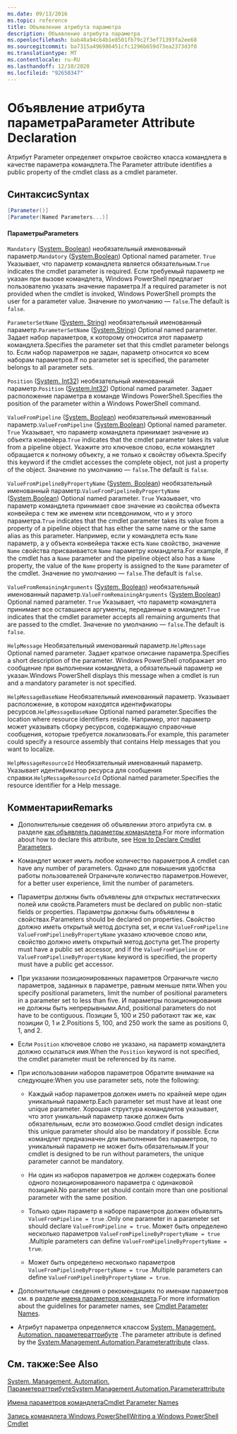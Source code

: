```yaml
---
ms.date: 09/13/2016
ms.topic: reference
title: Объявление атрибута параметра
description: Объявление атрибута параметра
ms.openlocfilehash: bab48a94cb4b1e8501fb79c2f3ef71393fa2ee68
ms.sourcegitcommit: ba7315a496986451cfc1296b659d73ea2373d3f0
ms.translationtype: MT
ms.contentlocale: ru-RU
ms.lasthandoff: 12/10/2020
ms.locfileid: "92650347"
---
```

# <a name="parameter-attribute-declaration"></a><span data-ttu-id="9de49-103">Объявление атрибута параметра</span><span class="sxs-lookup"><span data-stu-id="9de49-103">Parameter Attribute Declaration</span></span>

<span data-ttu-id="9de49-104">Атрибут Parameter определяет открытое свойство класса командлета в качестве параметра командлета.</span><span class="sxs-lookup"><span data-stu-id="9de49-104">The Parameter attribute identifies a public property of the cmdlet class as a cmdlet parameter.</span></span>

## <a name="syntax"></a><span data-ttu-id="9de49-105">Синтаксис</span><span class="sxs-lookup"><span data-stu-id="9de49-105">Syntax</span></span>

```csharp
[Parameter()]
[Parameter(Named Parameters...)]
```

#### <a name="parameters"></a><span data-ttu-id="9de49-106">Параметры</span><span class="sxs-lookup"><span data-stu-id="9de49-106">Parameters</span></span>

<span data-ttu-id="9de49-107">`Mandatory` ([System. Boolean](/dotnet/api/System.Boolean)) необязательный именованный параметр.</span><span class="sxs-lookup"><span data-stu-id="9de49-107">`Mandatory` ([System.Boolean](/dotnet/api/System.Boolean)) Optional named parameter.</span></span> <span data-ttu-id="9de49-108">`True` Указывает, что параметр командлета является обязательным.</span><span class="sxs-lookup"><span data-stu-id="9de49-108">`True` indicates the cmdlet parameter is required.</span></span> <span data-ttu-id="9de49-109">Если требуемый параметр не указан при вызове командлета, Windows PowerShell предлагает пользователю указать значение параметра.</span><span class="sxs-lookup"><span data-stu-id="9de49-109">If a required parameter is not provided when the cmdlet is invoked, Windows PowerShell prompts the user for a parameter value.</span></span> <span data-ttu-id="9de49-110">Значение по умолчанию — `false`.</span><span class="sxs-lookup"><span data-stu-id="9de49-110">The default is `false`.</span></span>

<span data-ttu-id="9de49-111">`ParameterSetName` ([System. String](/dotnet/api/System.String)) необязательный именованный параметр.</span><span class="sxs-lookup"><span data-stu-id="9de49-111">`ParameterSetName` ([System.String](/dotnet/api/System.String)) Optional named parameter.</span></span> <span data-ttu-id="9de49-112">Задает набор параметров, к которому относится этот параметр командлета.</span><span class="sxs-lookup"><span data-stu-id="9de49-112">Specifies the parameter set that this cmdlet parameter belongs to.</span></span> <span data-ttu-id="9de49-113">Если набор параметров не задан, параметр относится ко всем наборам параметров.</span><span class="sxs-lookup"><span data-stu-id="9de49-113">If no parameter set is specified, the parameter belongs to all parameter sets.</span></span>

<span data-ttu-id="9de49-114">`Position` ([System. Int32](/dotnet/api/System.Int32)) необязательный именованный параметр.</span><span class="sxs-lookup"><span data-stu-id="9de49-114">`Position` ([System.Int32](/dotnet/api/System.Int32)) Optional named parameter.</span></span> <span data-ttu-id="9de49-115">Задает расположение параметра в команде Windows PowerShell.</span><span class="sxs-lookup"><span data-stu-id="9de49-115">Specifies the position of the parameter within a Windows PowerShell command.</span></span>

<span data-ttu-id="9de49-116">`ValueFromPipeline` ([System. Boolean](/dotnet/api/System.Boolean)) необязательный именованный параметр.</span><span class="sxs-lookup"><span data-stu-id="9de49-116">`ValueFromPipeline` ([System.Boolean](/dotnet/api/System.Boolean)) Optional named parameter.</span></span> <span data-ttu-id="9de49-117">`True` Указывает, что параметр командлета принимает значение из объекта конвейера.</span><span class="sxs-lookup"><span data-stu-id="9de49-117">`True` indicates that the cmdlet parameter takes its value from a pipeline object.</span></span> <span data-ttu-id="9de49-118">Укажите это ключевое слово, если командлет обращается к полному объекту, а не только к свойству объекта.</span><span class="sxs-lookup"><span data-stu-id="9de49-118">Specify this keyword if the cmdlet accesses the complete object, not just a property of the object.</span></span> <span data-ttu-id="9de49-119">Значение по умолчанию — `false`.</span><span class="sxs-lookup"><span data-stu-id="9de49-119">The default is `false`.</span></span>

<span data-ttu-id="9de49-120">`ValueFromPipelineByPropertyName` ([System. Boolean](/dotnet/api/System.Boolean)) необязательный именованный параметр.</span><span class="sxs-lookup"><span data-stu-id="9de49-120">`ValueFromPipelineByPropertyName` ([System.Boolean](/dotnet/api/System.Boolean)) Optional named parameter.</span></span> <span data-ttu-id="9de49-121">`True` Указывает, что параметр командлета принимает свое значение из свойства объекта конвейера с тем же именем или псевдонимом, что и у этого параметра.</span><span class="sxs-lookup"><span data-stu-id="9de49-121">`True` indicates that the cmdlet parameter takes its value from a property of a pipeline object that has either the same name or the same alias as this parameter.</span></span> <span data-ttu-id="9de49-122">Например, если у командлета есть `Name` параметр, а у объекта конвейера также есть `Name` свойство, значение `Name` свойства присваивается `Name` параметру командлета.</span><span class="sxs-lookup"><span data-stu-id="9de49-122">For example, if the cmdlet has a `Name` parameter and the pipeline object also has a `Name` property, the value of the `Name` property is assigned to the `Name` parameter of the cmdlet.</span></span> <span data-ttu-id="9de49-123">Значение по умолчанию — `false`.</span><span class="sxs-lookup"><span data-stu-id="9de49-123">The default is `false`.</span></span>

<span data-ttu-id="9de49-124">`ValueFromRemainingArguments` ([System. Boolean](/dotnet/api/System.Boolean)) необязательный именованный параметр.</span><span class="sxs-lookup"><span data-stu-id="9de49-124">`ValueFromRemainingArguments` ([System.Boolean](/dotnet/api/System.Boolean)) Optional named parameter.</span></span> <span data-ttu-id="9de49-125">`True` Указывает, что параметр командлета принимает все оставшиеся аргументы, переданные в командлет.</span><span class="sxs-lookup"><span data-stu-id="9de49-125">`True` indicates that the cmdlet parameter accepts all remaining arguments that are passed to the cmdlet.</span></span> <span data-ttu-id="9de49-126">Значение по умолчанию — `false`.</span><span class="sxs-lookup"><span data-stu-id="9de49-126">The default is `false`.</span></span>

<span data-ttu-id="9de49-127">`HelpMessage` Необязательный именованный параметр.</span><span class="sxs-lookup"><span data-stu-id="9de49-127">`HelpMessage` Optional named parameter.</span></span> <span data-ttu-id="9de49-128">Задает краткое описание параметра.</span><span class="sxs-lookup"><span data-stu-id="9de49-128">Specifies a short description of the parameter.</span></span> <span data-ttu-id="9de49-129">Windows PowerShell отображает это сообщение при выполнении командлета, а обязательный параметр не указан.</span><span class="sxs-lookup"><span data-stu-id="9de49-129">Windows PowerShell displays this message when a cmdlet is run and a mandatory parameter is not specified.</span></span>

<span data-ttu-id="9de49-130">`HelpMessageBaseName` Необязательный именованный параметр. Указывает расположение, в котором находятся идентификаторы ресурсов.</span><span class="sxs-lookup"><span data-stu-id="9de49-130">`HelpMessageBaseName` Optional named parameter.Specifies the location where resource identifiers reside.</span></span> <span data-ttu-id="9de49-131">Например, этот параметр может указывать сборку ресурсов, содержащую справочные сообщения, которые требуется локализовать.</span><span class="sxs-lookup"><span data-stu-id="9de49-131">For example, this parameter could specify a resource assembly that contains Help messages that you want to localize.</span></span>

<span data-ttu-id="9de49-132">`HelpMessageResourceId` Необязательный именованный параметр. Указывает идентификатор ресурса для сообщения справки.</span><span class="sxs-lookup"><span data-stu-id="9de49-132">`HelpMessageResourceId` Optional named parameter.Specifies the resource identifier for a Help message.</span></span>

## <a name="remarks"></a><span data-ttu-id="9de49-133">Комментарии</span><span class="sxs-lookup"><span data-stu-id="9de49-133">Remarks</span></span>

- <span data-ttu-id="9de49-134">Дополнительные сведения об объявлении этого атрибута см. в разделе [как объявлять параметры командлета](./how-to-declare-cmdlet-parameters.md).</span><span class="sxs-lookup"><span data-stu-id="9de49-134">For more information about how to declare this attribute, see [How to Declare Cmdlet Parameters](./how-to-declare-cmdlet-parameters.md).</span></span>

- <span data-ttu-id="9de49-135">Командлет может иметь любое количество параметров.</span><span class="sxs-lookup"><span data-stu-id="9de49-135">A cmdlet can have any number of parameters.</span></span> <span data-ttu-id="9de49-136">Однако для повышения удобства работы пользователей Ограничьте количество параметров.</span><span class="sxs-lookup"><span data-stu-id="9de49-136">However, for a better user experience, limit the number of parameters.</span></span>

- <span data-ttu-id="9de49-137">Параметры должны быть объявлены для открытых нестатических полей или свойств.</span><span class="sxs-lookup"><span data-stu-id="9de49-137">Parameters must be declared on public non-static fields or properties.</span></span> <span data-ttu-id="9de49-138">Параметры должны быть объявлены в свойствах.</span><span class="sxs-lookup"><span data-stu-id="9de49-138">Parameters should be declared on properties.</span></span> <span data-ttu-id="9de49-139">Свойство должно иметь открытый метод доступа set, и если `ValueFromPipeline` `ValueFromPipelineByPropertyName` указано ключевое слово или, свойство должно иметь открытый метод доступа get.</span><span class="sxs-lookup"><span data-stu-id="9de49-139">The property must have a public set accessor, and if the `ValueFromPipeline` or `ValueFromPipelineByPropertyName` keyword is specified, the property must have a public get accessor.</span></span>

- <span data-ttu-id="9de49-140">При указании позиционированных параметров Ограничьте число параметров, заданных в параметре, равным меньше пяти.</span><span class="sxs-lookup"><span data-stu-id="9de49-140">When you specify positional parameters,  limit the number of positional parameters in a parameter set to less than five.</span></span> <span data-ttu-id="9de49-141">И параметры позиционирования не должны быть непрерывными.</span><span class="sxs-lookup"><span data-stu-id="9de49-141">And, positional parameters do not have to be contiguous.</span></span> <span data-ttu-id="9de49-142">Позиции 5, 100 и 250 работают так же, как позиции 0, 1 и 2.</span><span class="sxs-lookup"><span data-stu-id="9de49-142">Positions 5, 100, and 250 work the same as positions 0, 1, and 2.</span></span>

- <span data-ttu-id="9de49-143">Если `Position` ключевое слово не указано, на параметр командлета должно ссылаться имя.</span><span class="sxs-lookup"><span data-stu-id="9de49-143">When the `Position` keyword is not specified, the cmdlet parameter must be referenced by its name.</span></span>

- <span data-ttu-id="9de49-144">При использовании наборов параметров Обратите внимание на следующее:</span><span class="sxs-lookup"><span data-stu-id="9de49-144">When you use parameter sets, note the following:</span></span>

  - <span data-ttu-id="9de49-145">Каждый набор параметров должен иметь по крайней мере один уникальный параметр.</span><span class="sxs-lookup"><span data-stu-id="9de49-145">Each parameter set must have at least one unique parameter.</span></span> <span data-ttu-id="9de49-146">Хорошая структура командлетов указывает, что этот уникальный параметр также должен быть обязательным, если это возможно.</span><span class="sxs-lookup"><span data-stu-id="9de49-146">Good cmdlet design indicates this unique parameter should also be mandatory if possible.</span></span> <span data-ttu-id="9de49-147">Если командлет предназначен для выполнения без параметров, то уникальный параметр не может быть обязательным.</span><span class="sxs-lookup"><span data-stu-id="9de49-147">If your cmdlet is designed to be run without parameters, the unique parameter cannot be mandatory.</span></span>

  - <span data-ttu-id="9de49-148">Ни один из наборов параметров не должен содержать более одного позиционированного параметра с одинаковой позицией.</span><span class="sxs-lookup"><span data-stu-id="9de49-148">No parameter set should contain more than one positional parameter with the same position.</span></span>

  - <span data-ttu-id="9de49-149">Только один параметр в наборе параметров должен объявлять `ValueFromPipeline = true` .</span><span class="sxs-lookup"><span data-stu-id="9de49-149">Only one parameter in a parameter set should declare `ValueFromPipeline = true`.</span></span> <span data-ttu-id="9de49-150">Может быть определено несколько параметров `ValueFromPipelineByPropertyName = true` .</span><span class="sxs-lookup"><span data-stu-id="9de49-150">Multiple parameters can define `ValueFromPipelineByPropertyName = true`.</span></span>

  - <span data-ttu-id="9de49-151">Может быть определено несколько параметров `ValueFromPipelineByPropertyName = true` .</span><span class="sxs-lookup"><span data-stu-id="9de49-151">Multiple parameters can define `ValueFromPipelineByPropertyName = true`.</span></span>

- <span data-ttu-id="9de49-152">Дополнительные сведения о рекомендациях по именам параметров см. в разделе [имена параметров командлета](standard-cmdlet-parameter-names-and-types.md).</span><span class="sxs-lookup"><span data-stu-id="9de49-152">For more information about the guidelines for parameter names, see [Cmdlet Parameter Names](standard-cmdlet-parameter-names-and-types.md).</span></span>

- <span data-ttu-id="9de49-153">Атрибут параметра определяется классом [System. Management. Automation. параметераттрибуте](/dotnet/api/System.Management.Automation.ParameterAttribute) .</span><span class="sxs-lookup"><span data-stu-id="9de49-153">The parameter attribute is defined by the [System.Management.Automation.Parameterattribute](/dotnet/api/System.Management.Automation.ParameterAttribute) class.</span></span>

## <a name="see-also"></a><span data-ttu-id="9de49-154">См. также:</span><span class="sxs-lookup"><span data-stu-id="9de49-154">See Also</span></span>

[<span data-ttu-id="9de49-155">System. Management. Automation. Параметераттрибуте</span><span class="sxs-lookup"><span data-stu-id="9de49-155">System.Management.Automation.Parameterattribute</span></span>](/dotnet/api/System.Management.Automation.ParameterAttribute)

[<span data-ttu-id="9de49-156">Имена параметров командлета</span><span class="sxs-lookup"><span data-stu-id="9de49-156">Cmdlet Parameter Names</span></span>](standard-cmdlet-parameter-names-and-types.md)

[<span data-ttu-id="9de49-157">Запись командлета Windows PowerShell</span><span class="sxs-lookup"><span data-stu-id="9de49-157">Writing a Windows PowerShell Cmdlet</span></span>](./writing-a-windows-powershell-cmdlet.md)
